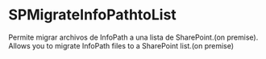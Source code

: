 # SPMigrateInfoPathtoList
Permite migrar archivos de InfoPath a una lista de SharePoint.(on premise). Allows you to migrate InfoPath files to a SharePoint list.(on premise)
